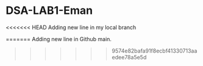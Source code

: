 # DSA-LAB1-Eman
<<<<<<< HEAD
Adding new line in my local branch

=======
Adding new line in Github main.
>>>>>>> 9574e82bafa91f8ecbf41330713aaedee78a5e5d
